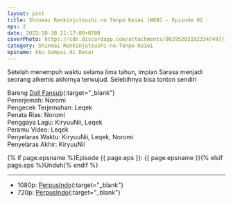 ```yaml
---
layout: post
title: Shinmai Renkinjutsushi no Tenpo Keiei (WEB) - Episode 02
eps: 2
date: 2022-10-30 21:17:00+0700
coverPhoto: https://cdn.discordapp.com/attachments/902952031923347497/1036280545316982864/mpv-shot0009.jpg
category: Shinmai-Renkinjutsushi-no-Tenpo-Keiei
epsname: Aku Sampai di Desa!
---
```


Setelah menempuh waktu selama lima tahun, impian Sarasa menjadi seorang alkemis akhirnya terwujud.
Selebihnya bisa tonton sendiri

Bareng [Doll Fansub](https://www.perpusindo.info/user/Leqek){:target="_blank"}<br>
Penerjemah: Noromi<br>
Pengecek Terjemahan: Leqek<br>
Penata Rias: Noromi<br>
Penggaya Lagu: KiryuuNii, Leqek<br>
Peramu Video: Leqek<br>
Penyelaras Waktu: KiryuuNii, Leqek, Noromi<br>
Penyelaras Akhir: KiryuuNii<br>

{% if page.epsname %}Episode {{ page.eps }}: {{ page.epsname }}{% elsif page.eps %}Unduh{% endif %}

---
- 1080p: [PerpusIndo](https://www.perpusindo.info/berkas/hRoAv8C9){:target="_blank"}<br>
- 720p: [PerpusIndo](https://www.perpusindo.info/berkas/6urSV8HE){:target="_blank"}